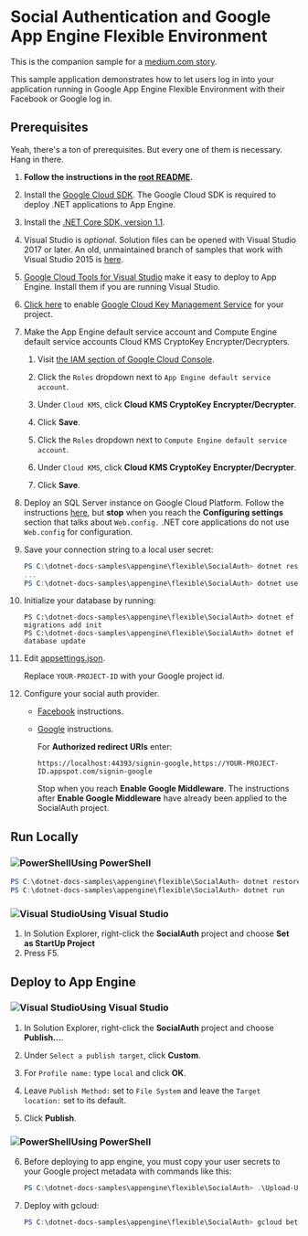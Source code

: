 # Social Authentication and Google App Engine Flexible Environment

This is the companion sample for a [medium.com story](
	https://medium.com/@SurferJeff/adding-social-login-to-your-net-app-engine-application-9b7f4149eb73).

This sample application demonstrates how to let users log in into your application
running in Google App Engine Flexible Environment with their Facebook or Google
log in.  

## Prerequisites

Yeah, there's a ton of prerequisites.  But every one of them is necessary.
Hang in there.

1.  **Follow the instructions in the [root README](../../../README.md).**
  
2.  Install the [Google Cloud SDK](https://cloud.google.com/sdk/).  The 
	Google Cloud SDK is required to deploy .NET applications to App Engine.

2.  Install the [.NET Core SDK, version 1.1](https://github.com/dotnet/core/blob/master/release-notes/download-archives/1.1.4-download.md).

2.  Visual Studio is *optional*.  Solution files can be opened with Visual
    Studio 2017 or later.  An old, unmaintained branch of samples that work
    with Visual Studio 2015 is 
    [here](https://github.com/GoogleCloudPlatform/dotnet-docs-samples/tree/vs2015).

5.  [Google Cloud Tools for Visual Studio](
	https://marketplace.visualstudio.com/items?itemName=GoogleCloudTools.GoogleCloudPlatformExtensionforVisualStudio)
    make it easy to deploy to App Engine.  Install them if you are running 
	Visual Studio.

6.  [Click here](https://console.cloud.google.com/flows/enableapi?apiid=cloudkms.googleapis.com&showconfirmation=true) 
	to enable [Google Cloud Key Management Service](https://cloud.google.com/kms/)
	for your project.

7.  Make the App Engine default service account and Compute Engine default service accounts
	Cloud KMS CryptoKey Encrypter/Decrypters.
	
	1.  Visit [the IAM section of Google Cloud Console](https://console.cloud.google.com/iam-admin/iam/project).

	2.  Click the `Roles` dropdown next to `App Engine default service account`.  

	3.  Under `Cloud KMS`, click **Cloud KMS CryptoKey Encrypter/Decrypter**.

	4.  Click **Save**.

	5.  Click the `Roles` dropdown next to `Compute Engine default service account`.  

	6.  Under `Cloud KMS`, click **Cloud KMS CryptoKey Encrypter/Decrypter**.

	7.  Click **Save**.

8.  Deploy an SQL Server instance on Google Cloud Platform.
	Follow the instructions 
	[here](https://cloud.google.com/dotnet/docs/getting-started/using-sql-server),
	but **stop** when you reach the **Configuring settings** section that talks 
	about `Web.config.`  .NET core applications do not use `Web.config` for
	configuration.

9.  Save your connection string to a local user secret:
    
	```ps1
	PS C:\dotnet-docs-samples\appengine\flexible\SocialAuth> dotnet restore
	...
	PS C:\dotnet-docs-samples\appengine\flexible\SocialAuth> dotnet user-secrets set ConnectionStrings:DefaultConnection  'Server=1.2.3.4;Uid=dotnetapp;Pwd=XXXXXXXX'
	```

9.  Initialize your database by running:

	```
	PS C:\dotnet-docs-samples\appengine\flexible\SocialAuth> dotnet ef migrations add init
	PS C:\dotnet-docs-samples\appengine\flexible\SocialAuth> dotnet ef database update
	```

10. Edit [appsettings.json](appsettings.json).

	Replace `YOUR-PROJECT-ID` with your Google project id.

11. Configure your social auth provider.

	* [Facebook](https://docs.microsoft.com/en-us/aspnet/core/security/authentication/social/facebook-logins)
	  instructions. 
	* [Google](https://docs.microsoft.com/en-us/aspnet/core/security/authentication/social/google-logins)
	  instructions.

	  For **Authorized redirect URIs** enter:
	  
	  ```
	  https://localhost:44393/signin-google,https://YOUR-PROJECT-ID.appspot.com/signin-google
	  ```

	  Stop when you reach **Enable Google Middleware**.  The instructions after 
	  **Enable Google Middleware** have already been applied to the SocialAuth
	  project.

## Run Locally

### ![PowerShell](../.resources/powershell.png)Using PowerShell
```ps1
PS C:\dotnet-docs-samples\appengine\flexible\SocialAuth> dotnet restore
PS C:\dotnet-docs-samples\appengine\flexible\SocialAuth> dotnet run
```

### ![Visual Studio](../.resources/visual-studio.png)Using Visual Studio
1.  In Solution Explorer, right-click the **SocialAuth** project and choose **Set as StartUp Project**
2.  Press F5.

## Deploy to App Engine

### ![Visual Studio](../.resources/visual-studio.png)Using Visual Studio

1.  In Solution Explorer, right-click the **SocialAuth** project and choose 
    **Publish...**.

2.  Under `Select a publish target`, click **Custom**.

3.  For `Profile name:` type `local` and click **OK**.

4.  Leave `Publish Method:` set to `File System` and leave the `Target location:` set to its default.

5.  Click **Publish**.

### ![PowerShell](../.resources/powershell.png)Using PowerShell

6.  Before deploying to app engine, you must copy your user secrets to your Google
project metadata with commands like this:

	```psm1
	PS C:\dotnet-docs-samples\appengine\flexible\SocialAuth> .\Upload-UserSecrets
	```

7.  Deploy with gcloud:

	```psm1
	PS C:\dotnet-docs-samples\appengine\flexible\SocialAuth> gcloud beta app deploy .\bin\Release\PublishOutput\app.yaml
	```
